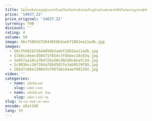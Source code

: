 ```yaml
---
title: ไม้เนื้อแข็งย้อนยุคตู้รองเท้าใหม่สไตล์จีนห้องนั่งเล่นประตูบ้านด้านข้างพาร์ทิชันในร่มกระดูกสายen
price: '14037.22'
price_original: '14037.22'
currency: THB
discount: ''
rating: 4
volume: 50
image: S6cf5681b72644656b3aebf1862ea11adb.jpg
images:
  - S6cf5681b72644656b3aebf1862ea11adb.jpg
  - S7d8cc0eecd50471f854c3f4bbec18c03q.jpg
  - Se957aa19ca7b4726a30cd82d0c6eafc2m.jpg
  - Sc903bcc34f394a78b8501fe3ab9529f8X.jpg
  - S66d7c06e12084fe798fdb1daaef08139I.jpg
video: ''
categories:
  - name: เฟอร์นิเจอร์
    slug: เฟอร-เจอร
  - name: เฟอร์นิเจอร์ บ้าน
    slug: เฟอร-เจอร-าน
slug: ไม-เน-อแข-งย-อนย
encode: oEat34E
lang: th
---
```

  